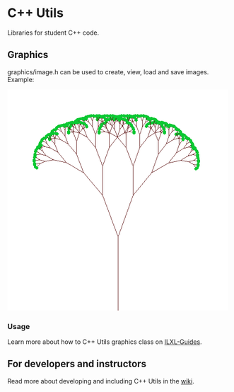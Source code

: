 # C++ Utils

Libraries for student C++ code.

## Graphics

graphics/image.h can be used to create, view, load and save images. Example:

![example fractal tree](graphics/test/example_fractal_tree.png)

### Usage

Learn more about how to C++ Utils graphics class on [ILXL-Guides](https://github.com/ILXL-guides/intro-to-graphics).

## For developers and instructors

Read more about developing and including C++ Utils in the [wiki](https://github.com/ILXL/cpputils/wiki).
